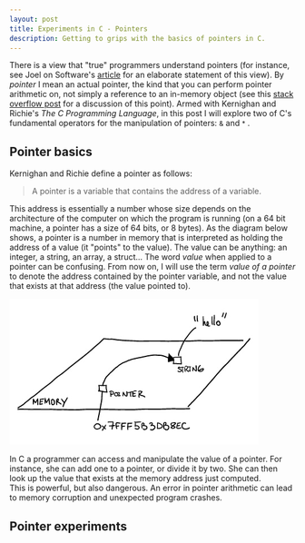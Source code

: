 ```yaml
---
layout: post
title: Experiments in C - Pointers
description: Getting to grips with the basics of pointers in C.
---
```

There is a view that "true" programmers understand pointers (for instance, see Joel on Software's [article](http://www.joelonsoftware.com/articles/theperilsofjavaschools.html) 
for an elaborate statement of this view).  By _pointer_ I mean an actual pointer, the kind that you can 
perform pointer arithmetic on, not simply a reference to an in-memory object (see this [stack overflow post](http://stackoverflow.com/questions/2629357/does-java-have-pointers) 
for a discussion of this point).  Armed with Kernighan and Richie's _The C Programming Language_, in this post I will
explore two of C's fundamental operators for the manipulation of pointers: <small>&</small> and <small>*</small> .

## Pointer basics

Kernighan and Richie define a pointer as follows:

> A pointer is a variable that contains the address of a variable.

This address is essentially a number whose size depends on the architecture of the computer on which the program 
is running (on a 64 bit machine, a pointer has a size of 64 bits, or 8 bytes).  As the diagram below shows, a pointer is
a number in memory that is interpreted as holding the address of a value (it "points" to the value).  The value can be anything: 
an integer, a string, an array, a struct... The word _value_ when applied to a pointer can be confusing.  From now on, I will use
the term _value of a pointer_ to denote the address contained by the pointer variable, and not the value that exists at that 
address (the value pointed to).

 <img src="/assets/images/pointers.png" class="img-responsive center-block" alt="Pointer illustration" /> 

In C a programmer can access and manipulate the value of a pointer. For instance, she can add one to a pointer, 
or divide it by two.  She can then look up the value that exists at the memory address just computed.  
This is powerful, but also dangerous.  An error in pointer arithmetic can lead to memory corruption and 
unexpected program crashes.


## Pointer experiments